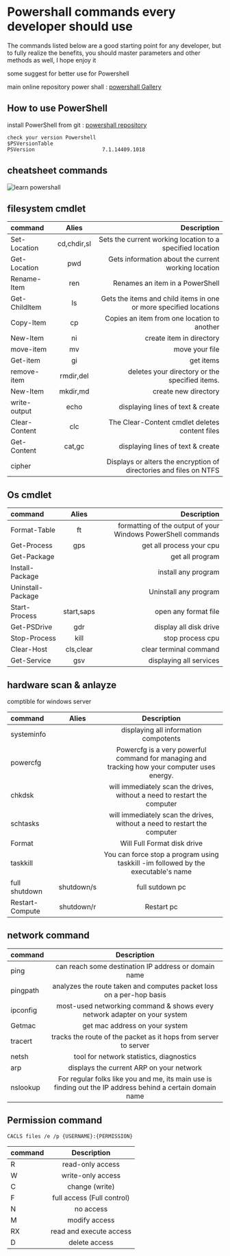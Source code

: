 
# Powershall commands every developer should use 
The commands listed below are a good starting point for any developer, but to fully realize the benefits, you should master parameters and other methods as well, I hope enjoy it

some suggest for better use for Powershell

main online repository power shall : [powershall Gallery](https://www.powershellgallery.com/)



## How to use PowerShell

install PowerShell from git : [powershall repository](https://github.com/PowerShell/PowerShell/releases/tag/v7.3.4)

```
check your version Powershell
$PSVersionTable
PSVersion                      7.1.14409.1018 

```
## cheatsheet commands

![learn powershall ](https://iili.io/HWMjae.png)


## filesystem cmdlet

| command | Alies | Description  | 
| :---          |     :---:      |          ---: | 
| Set-Location  |  cd,chdir,sl   |Sets the current working location to a specified location |
| Get-Location  | pwd          | Gets information about the current working location                |
| Rename-Item   | ren        | Renames an item in a PowerShell |
| Get-ChildItem | ls         | Gets the items and child items in one or more specified locations |
| Copy-Item     | cp         | Copies an item from one location to another | 
| New-Item      | ni         | create item in directory | 
| move-item     | mv         | move your file |
| Get-item      | gi         | get items |
| remove-item   | rmdir,del     | deletes your directory or the specified items.|
| New-Item      | mkdir,md   |  create new directory|
| write-output  | echo       | displaying lines of text & create | 
| Clear-Content | clc        | The Clear-Content cmdlet deletes  content files | 
| Get-Content   | cat,gc     | displaying lines of text & create | 
| cipher        |            | Displays or alters the encryption of directories and files on NTFS  |


## Os cmdlet

| command | Alies | Description  | 
| :---         |     :---:      |          ---: | 
| Format-Table    | ft       | formatting of the output of your Windows PowerShell commands |
| Get-Process     | gps      | get all process your cpu |
|Get-Package       |         | get all program  |
|Install-Package    |        | install any program |
|Uninstall-Package  |        |  Uninstall any program |
| Start-Process   | start,saps    | open any format file |
| Get-PSDrive     | gdr      | display all disk drive  |
|  Stop-Process   | kill     | stop process cpu | 
| Clear-Host      | cls,clear      | clear terminal command | 
| Get-Service     | gsv   | displaying all services | 

## hardware scan & anlayze
comptible for windows server 

| command          | Alies              | Description
| :---             | :---:              |  :---:
| systeminfo       |                    | displaying all information compotents  | 
| powercfg         |                    | Powercfg is a very powerful command for managing and tracking how your computer uses energy. | 
| chkdsk           |                    | will immediately scan the drives, without a need to restart the computer | 
| schtasks         |                    | will immediately scan the drives, without a need to restart the computer | 
| Format           |                    | Will Full Format disk drive | 
| taskkill         |                    | You can force stop a program using taskkill -im followed by the executable's name | 
| full shutdown    |  shutdown/s        | full sutdown pc | 
| Restart-Compute  |  shutdown/r        | Restart pc | 


## network command

| command          |  Description |
| :---             |   :---:      |
| ping             |  can reach some destination IP address or domain name | 
| pingpath         | analyzes the route taken and computes packet loss on a per-hop basis | 
| ipconfig         | most-used networking command & shows every network adapter on your system  | 
| Getmac           | get mac address on your system  | 
| tracert          | tracks the route of the packet as it hops from server to server | 
| netsh            | tool for network statistics, diagnostics | 
| arp              | displays the current ARP on your network  | 
| nslookup         | For regular folks like you and me, its main use is finding out the IP address behind a certain domain name | 


## Permission command

`CACLS files /e /p {USERNAME}:{PERMISSION}`

| command 		    |  Description			         |
| :---    		    |   :---:     			         |
| R			          | read-only access 		       | 
| W			          | write-only access 		     | 
| C			          | change (write)  		       | 
| F			          | full access (Full control) | 
| N			          | no access 			           | 
| M			          | modify access 		         | 
| RX			        | read and execute access  	 | 
| D			          | delete access 		         | 
